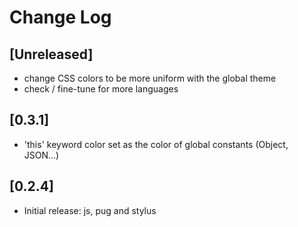 # Change Log

## [Unreleased]
- change CSS colors to be more uniform with the global theme
- check / fine-tune for more languages

## [0.3.1]
- 'this' keyword color set as the color of global constants (Object, JSON...)

## [0.2.4]
- Initial release: js, pug and stylus